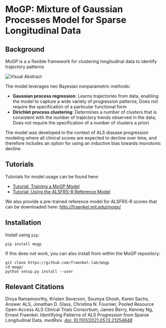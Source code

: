 # MoGP: Mixture of Gaussian Processes Model for Sparse Longitudinal Data

## Background
MoGP is a a flexible framework for clustering longitudinal data to identify trajectory patterns

![Visual Abstract](docs/mogp_visual_abstract.jpg)

The model leverages two Bayesian nonparametric methods:
- **Gaussian process regression**: Learns trajectories from data, enabling the model to capture a wide variety of progression patterns; Does not require the specification of a particular functional form
- **Dirichlet process clustering**: Determines a number of clusters that is consistent with the number of trajectory trends observed in the data; Does not require the specification of a number of clusters a priori

The model was developed in the context of ALS disease progression modeling where all clinical scores are expected to decline over  time, and therefore includes an option for using an inductive bias towards monotonic decline.

## Tutorials
Tutorials for model usage can be found here:
- [Tutorial: Training a MoGP Model](example/tutorial_train_mogp_model.ipynb)
- [Tutorial: Using the ALSFRS-R Reference Model](example/tutorial_reference_model_predictions.ipynb)

We also provide a pre-trained reference model for ALSFRS-R scores that can be downloaded here: http://fraenkel.mit.edu/mogp/

## Installation
Install using `pip`:
```
pip install mogp
```

If this does not work, you can also install from within the MoGP repository:
```
git clone https://github.com/fraenkel-lab/mogp
cd mogp/
python setup.py install --user
```
## Relevant Citations

Divya Ramamoorthy, Kristen Severson, Soumya Ghosh, Karen Sachs, Answer ALS, Jonathan D. Glass, Christina N. Fournier, Pooled Resource Open-Access ALS Clinical Trials Consortium, James Berry, Kenney Ng, Ernest Fraenkel. Identifying Patterns of ALS Progression from Sparse Longitudinal Data. *medRxiv. [doi: 10.1101/2021.05.13.21254848](https://doi.org/10.1101/2021.05.13.21254848)*
